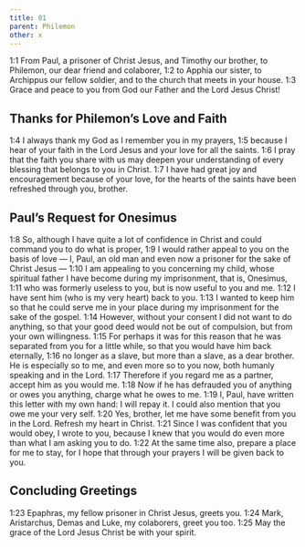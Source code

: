 ```yaml
---
title: 01
parent: Philemon
other: x
---
```


<a name="1:1">1:1</a> From Paul, a prisoner of Christ Jesus, and Timothy our brother, to Philemon, our dear friend and colaborer, <a name="1:2">1:2</a> to Apphia our sister, to Archippus our fellow soldier, and to the church that meets in your house. <a name="1:3">1:3</a> Grace and peace to you from God our Father and the Lord Jesus Christ!

## Thanks for Philemon’s Love and Faith

<a name="1:4">1:4</a> I always thank my God as I remember you in my prayers, <a name="1:5">1:5</a> because I hear of your faith in the Lord Jesus and your love for all the saints. <a name="1:6">1:6</a> I pray that the faith you share with us may deepen your understanding of every blessing that belongs to you in Christ. <a name="1:7">1:7</a> I have had great joy and encouragement because of your love, for the hearts of the saints have been refreshed through you, brother.

## Paul’s Request for Onesimus

<a name="1:8">1:8</a> So, although I have quite a lot of confidence in Christ and could command you to do what is proper, <a name="1:9">1:9</a> I would rather appeal to you on the basis of love — I, Paul, an old man and even now a prisoner for the sake of Christ Jesus — <a name="1:10">1:10</a> I am appealing to you concerning my child, whose spiritual father I have become during my imprisonment, that is, Onesimus, <a name="1:11">1:11</a> who was formerly useless to you, but is now useful to you and me. <a name="1:12">1:12</a> I have sent him (who is my very heart) back to you. <a name="1:13">1:13</a> I wanted to keep him so that he could serve me in your place during my imprisonment for the sake of the gospel. <a name="1:14">1:14</a> However, without your consent I did not want to do anything, so that your good deed would not be out of compulsion, but from your own willingness. <a name="1:15">1:15</a> For perhaps it was for this reason that he was separated from you for a little while, so that you would have him back eternally, <a name="1:16">1:16</a> no longer as a slave, but more than a slave, as a dear brother. He is especially so to me, and even more so to you now, both humanly speaking and in the Lord. <a name="1:17">1:17</a> Therefore if you regard me as a partner, accept him as you would me. <a name="1:18">1:18</a> Now if he has defrauded you of anything or owes you anything, charge what he owes to me. <a name="1:19">1:19</a> I, Paul, have written this letter with my own hand: I will repay it. I could also mention that you owe me your very self. <a name="1:20">1:20</a> Yes, brother, let me have some benefit from you in the Lord. Refresh my heart in Christ. <a name="1:21">1:21</a> Since I was confident that you would obey, I wrote to you, because I knew that you would do even more than what I am asking you to do. <a name="1:22">1:22</a> At the same time also, prepare a place for me to stay, for I hope that through your prayers I will be given back to you.

## Concluding Greetings

<a name="1:23">1:23</a> Epaphras, my fellow prisoner in Christ Jesus, greets you. <a name="1:24">1:24</a> Mark, Aristarchus, Demas and Luke, my colaborers, greet you too. <a name="1:25">1:25</a> May the grace of the Lord Jesus Christ be with your spirit.
